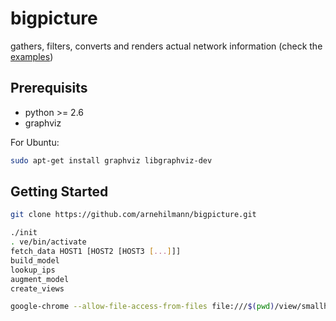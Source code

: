 bigpicture
==========

gathers, filters, converts and renders actual network information
(check the [examples](http://arnehilmann.github.com/bigpicture/))

Prerequisits
------------

* python >= 2.6
* graphviz

For Ubuntu:
```bash
sudo apt-get install graphviz libgraphviz-dev
```

Getting Started
---------------

```bash
git clone https://github.com/arnehilmann/bigpicture.git
```

```bash
./init
. ve/bin/activate
fetch_data HOST1 [HOST2 [HOST3 [...]]]
build_model
lookup_ips
augment_model
create_views

google-chrome --allow-file-access-from-files file:///$(pwd)/view/smallhives.html
```

